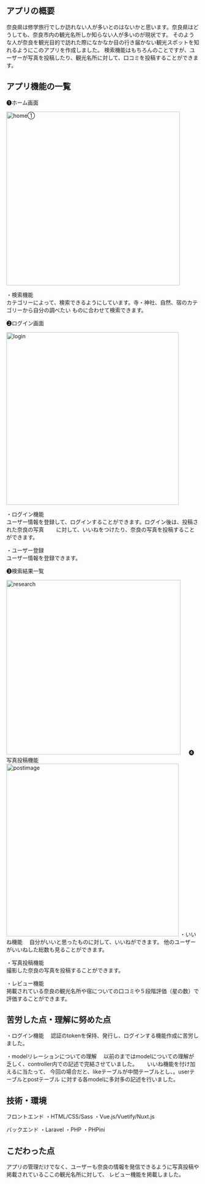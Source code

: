 ## アプリの概要
奈良県は修学旅行でしか訪れない人が多いとのはないかと思います。奈良県はどうしても、奈良市内の観光名所しか知らない人が多いのが現状です。
そのような人が奈良を観光目的で訪れた際になかなか目の行き届かない観光スポットを知れるようにこのアプリを作成しました。
検索機能はもちろんのことですが、ユーザーが写真を投稿したり、観光名所に対して、口コミを投稿することができます。



## アプリ機能の一覧

❶ホーム画面  
 
<img width="453" alt="home①" src="https://user-images.githubusercontent.com/58674336/197056462-f6a9eed4-88bf-4cda-9bc8-a3260045f99f.png">  

<a>・検索機能</a>  
<a>カテゴリーによって、検索できるようにしています。寺・神社、自然、宿のカテゴリーから自分の調べたい</a>
<a> ものに合わせて検索できます。</a>

❷ログイン画面　　

<img width="450" alt="login" src="https://user-images.githubusercontent.com/58674336/197067386-761b0561-1832-443d-ba65-13c6e7823207.png">  

<a>・ログイン機能</a>  
ユーザー情報を登録して、ログインすることができます。ログイン後は、投稿された奈良の写真　　
に対して、いいねをつけたり、奈良の写真を投稿することができます。　　


<a>・ユーザー登録</a>  
ユーザー情報を登録できます。　　

❸検索結果一覧　　

<img width="455" alt="research" src="https://user-images.githubusercontent.com/58674336/197183473-e5b45d50-e198-4a64-820c-f68d0cb135ad.png">
　
❹写真投稿機能

<img width="450" alt="postimage" src="https://user-images.githubusercontent.com/58674336/197186778-1db09f14-db22-4d93-a4fe-b3529e8a753c.png">
<a>・いいね機能</a>
　自分がいいと思ったものに対して、いいねができます。
  他のユーザーがいいねした総数も見ることができます。
 
<a>・写真投稿機能</a>    
撮影した奈良の写真を投稿することができます。

<a>・レビュー機能</a>      
掲載されている奈良の観光名所や宿についての口コミや５段階評価（星の数）で評価することができます。


## 苦労した点・理解に努めた点
・ログイン機能
　認証のtokenを保持、発行し、ログインする機能作成に苦労しました。

・modelリレーションについての理解
　以前のまではmodelについての理解が乏しく、controller内での記述で完結させていました。　　
  いいね機能を付け加えるに当たって、
  今回の場合だと、likeテーブルが中間テーブルとし、。userテーブルとpostテーブル
  に対する各modelに多対多の記述を行いました。

## 技術・環境
フロントエンド
・HTML/CSS/Sass
・Vue.js/Vuetify/Nuxt.js

バックエンド
・Laravel
・PHP
・PHPini

## こだわった点
アプリの管理だけでなく、ユーザーも奈良の情報を発信できるように写真投稿や掲載されているここの観光名所に対して、
レビュー機能を掲載しました。








